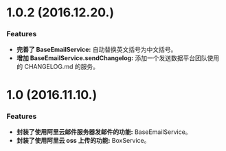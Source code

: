 # 1.0.2 (2016.12.20.)

### Features

* **完善了 BaseEmailService:** 自动替换英文括号为中文括号。
* **增加 BaseEmailService.sendChangelog:** 添加一个发送数据平台团队使用的 CHANGELOG.md 的服务。


# 1.0 (2016.11.10.)

### Features

* **封装了使用阿里云邮件服务器发邮件的功能:** BaseEmailService。
* **封装了使用阿里云 oss 上传的功能:** BoxService。
